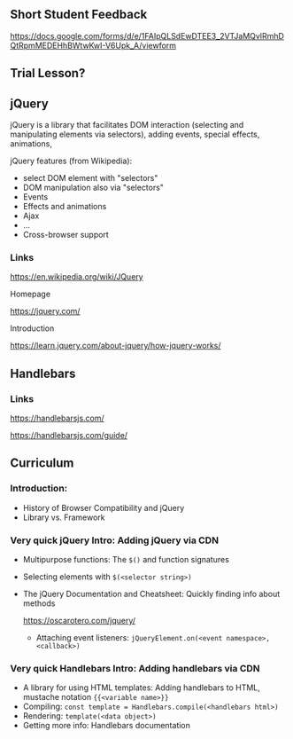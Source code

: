 ## Short Student Feedback

https://docs.google.com/forms/d/e/1FAIpQLSdEwDTEE3_2VTJaMQvlRmhDQtRpmMEDEHhBWtwKwI-V6Upk_A/viewform

## Trial Lesson?

## jQuery

jQuery is a library that facilitates DOM interaction (selecting and manipulating elements via selectors),
adding events, special effects, animations,

jQuery features (from Wikipedia):

-   select DOM element with "selectors"
-   DOM manipulation also via "selectors"
-   Events
-   Effects and animations
-   Ajax
-   ...
-   Cross-browser support

### Links

https://en.wikipedia.org/wiki/JQuery

Homepage

https://jquery.com/

Introduction

https://learn.jquery.com/about-jquery/how-jquery-works/

## Handlebars

### Links

https://handlebarsjs.com/

https://handlebarsjs.com/guide/

## Curriculum

### Introduction:

-   History of Browser Compatibility and jQuery
-   Library vs. Framework

### Very quick jQuery Intro: Adding jQuery via CDN

-   Multipurpose functions: The `$()` and function signatures
-   Selecting elements with `$(<selector string>)`
-   The jQuery Documentation and Cheatsheet: Quickly finding info about methods

    https://oscarotero.com/jquery/

    -   Attaching event listeners: `jQueryElement.on(<event namespace>, <callback>)`

### Very quick Handlebars Intro: Adding handlebars via CDN

-   A library for using HTML templates:
    Adding handlebars to HTML, mustache notation `{{<variable name>}}`
-   Compiling: `const template = Handlebars.compile(<handlebars html>)`
-   Rendering: `template(<data object>)`
-   Getting more info: Handlebars documentation
